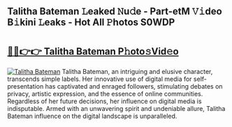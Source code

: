 ## Talitha Bateman 𝙻eaked 𝙽u𝚍e - Part-etM 𝚅𝚒deo B𝚒kini 𝙻eaks - Hot All 𝙿hotos S0WDP

# <h2><a href="http://ld20kmm.urlbe.top/?page=Talitha+Bateman">🔗🔗👉👉 Talitha Bateman P𝚑oto𝚜Vid𝚎o</a></h2>

[![Talitha Bateman](https://i.imgur.com/eBuTRDB.gif)](http://ld20kmm.urlbe.top/?page=Talitha+Bateman)
Talitha Bateman, an intriguing and elusive character, transcends simple labels. Her innovative use of digital media for self-presentation has captivated and enraged followers, stimulating debates on privacy, artistic expression, and the essence of online communities. Regardless of her future decisions, her influence on digital media is indisputable. Armed with an unwavering spirit and undeniable allure, Talitha Bateman influence on the digital landscape is unparalleled.
